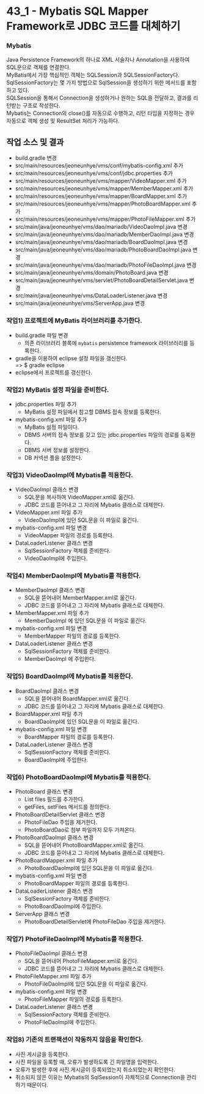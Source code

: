 # 43_1 - Mybatis SQL Mapper Framework로 JDBC 코드를 대체하기

### Mybatis

Java Persistence Framework의 하나로 XML 서술자나 Annotation을 사용하여 SQL문으로 객체를 연결한다.  
MyBatis에서 가장 핵심적인 객체는 SQLSession과 SQLSessionFactory다.  
SqlSessionFactory는 몇 가지 방법으로 SqlSession을 생성하기 위한 메서드를 포함하고 있다.  
SQLSession을 통해서 Connection을 생성하거나 원하는 SQL을 전달하고, 결과를 리턴받는 구조로 작성한다.  
Mybatis는 Connection의 close()를 자동으로 수행하고, 리턴 타입을 지정하는 경우 자동으로 객체 생성 및
ResultSet 처리가 가능하다.


## 작업 소스 및 결과

- build.gradle 변경
- src/main/resources/jeoneunhye/vms/conf/mybatis-config.xml 추가
- src/main/resources/jeoneunhye/vms/conf/jdbc.properties 추가
- src/main/resources/jeoneunhye/vms/mapper/VideoMapper.xml 추가
- src/main/resources/jeoneunhye/vms/mapper/MemberMapper.xml 추가
- src/main/resources/jeoneunhye/vms/mapper/BoardMapper.xml 추가
- src/main/resources/jeoneunhye/vms/mapper/PhotoBoardMapper.xml 추가
- src/main/resources/jeoneunhye/vms/mapper/PhotoFileMapper.xml 추가
- src/main/java/jeoneunhye/vms/dao/mariadb/VideoDaoImpl.java 변경
- src/main/java/jeoneunhye/vms/dao/mariadb/MemberDaoImpl.java 변경
- src/main/java/jeoneunhye/vms/dao/mariadb/BoardDaoImpl.java 변경
- src/main/java/jeoneunhye/vms/dao/mariadb/PhotoBoardDaoImpl.java 변경
- src/main/java/jeoneunhye/vms/dao/mariadb/PhotoFileDaoImpl.java 변경
- src/main/java/jeoneunhye/vms/domain/PhotoBoard.java 변경
- src/main/java/jeoneunhye/vms/servlet/PhotoBoardDetailServlet.java 변경
- src/main/java/jeoneunhye/vms/DataLoaderListener.java 변경
- src/main/java/jeoneunhye/vms/ServerApp.java 변경

### 작업1) 프로젝트에 MyBatis 라이브러리를 추가한다.

- build.gradle 파일 변경
    - 의존 라이브러리 블록에 `mybatis` persistence framework 라이브러리를 등록한다.
- gradle을 이용하여 eclipse 설정 파일을 갱신한다.  
    => $ gradle eclipse
- eclipse에서 프로젝트를 갱신한다.

### 작업2) MyBatis 설정 파일을 준비한다.

- jdbc.properties 파일 추가
    - MyBatis 설정 파일에서 참고할 DBMS 접속 정보를 등록한다.
- mybatis-config.xml 파일 추가
    - MyBatis 설정 파일이다.
    - DBMS 서버의 접속 정보를 갖고 있는 jdbc.properties 파일의 경로를 등록한다.
    - DBMS 서버 정보를 설정한다.
    - DB 커넥션 풀을 설정한다.

### 작업3) VideoDaoImpl에 Mybatis를 적용한다.

- VideoDaoImpl 클래스 변경
    - SQL문을 복사하여 VideoMapper.xml로 옮긴다.
    - JDBC 코드를 뜯어내고 그 자리에 Mybatis 클래스로 대체한다.
- VideoMapper.xml 파일 추가
    - VideoDaoImpl에 있던 SQL문을 이 파일로 옮긴다.
- mybatis-config.xml 파일 변경
    - VideoMapper 파일의 경로를 등록한다.
- DataLoaderListener 클래스 변경
    - SqlSessionFactory 객체를 준비한다.
    - VideoDaoImpl에 주입한다.

### 작업4) MemberDaoImpl에 Mybatis를 적용한다.

- MemberDaoImpl 클래스 변경
    - SQL을 뜯어내어 MemberMapper.xml로 옮긴다.
    - JDBC 코드를 뜯어내고 그 자리에 Mybatis 클래스로 대체한다.
- MemberMapper.xml 파일 추가
    - MemberDaoImpl 에 있던 SQL문을 이 파일로 옮긴다.
- mybatis-config.xml 파일 변경
    - MemberMapper 파일의 경로를 등록한다.
- DataLoaderListener 클래스 변경
    - SqlSessionFactory 객체를 준비한다.
    - MemberDaoImpl 에 주입한다.

### 작업5) BoardDaoImpl에 Mybatis를 적용한다.

- BoardDaoImpl 클래스 변경
    - SQL을 뜯어내어 BoardMapper.xml로 옮긴다.
    - JDBC 코드를 뜯어내고 그 자리에 Mybatis 클래스로 대체한다.
- BoardMapper.xml 파일 추가
    - BoardDaoImpl에 있던 SQL문을 이 파일로 옮긴다.
- mybatis-config.xml 파일 변경
    - BoardMapper 파일의 경로를 등록한다.
- DataLoaderListener 클래스 변경
    - SqlSessionFactory 객체를 준비한다.
    - BoardDaoImpl에 주입한다.

### 작업6) PhotoBoardDaoImpl에 Mybatis를 적용한다.

- PhotoBoard 클래스 변경
    - List<PhotoFile> files 필드를 추가한다.
    - getFiles, setFiles 메서드를 정의한다.
- PhotoBoardDetailServlet 클래스 변경
    - PhotoFileDao 주입을 제거한다.
    - PhotoBoardDao로 첨부 파일까지 모두 가져온다.
- PhotoBoardDaoImpl 클래스 변경
    - SQL을 뜯어내어 PhotoBoardMapper.xml로 옮긴다.
    - JDBC 코드를 뜯어내고 그 자리에 Mybatis 클래스로 대체한다.
- PhotoBoardMapper.xml 파일 추가
    - PhotoBoardDaoImpl에 있던 SQL문을 이 파일로 옮긴다.
- mybatis-config.xml 파일 변경
    - PhotoBoardMapper 파일의 경로를 등록한다.
- DataLoaderListener 클래스 변경
    - SqlSessionFactory 객체를 준비한다.
    - PhotoBoardDaoImpl에 주입한다.
- ServerApp 클래스 변경
    - PhotoBoardDetailServlet에 PhotoFileDao 주입을 제거한다.

### 작업7) PhotoFileDaoImpl에 Mybatis를 적용한다.

- PhotoFileDaoImpl 클래스 변경
    - SQL을 뜯어내어 PhotoFileMapper.xml로 옮긴다.
    - JDBC 코드를 뜯어내고 그 자리에 Mybatis 클래스로 대체한다.
- PhotoFileMapper.xml 파일 추가
    - PhotoFileDaoImpl에 있던 SQL문을 이 파일로 옮긴다.
- mybatis-config.xml 파일 변경
    - PhotoFileMapper 파일의 경로를 등록한다.
- DataLoaderListener 클래스 변경
    - SqlSessionFactory 객체를 준비한다.
    - PhotoFileDaoImpl에 주입한다.

### 작업8) 기존의 트랜잭션이 작동하지 않음을 확인한다.

- 사진 게시글을 등록한다.
- 사진 파일을 등록할 때, 오류가 발생하도록 긴 파일명을 입력한다.
- 오류가 발생한 후에 사진 게시글이 등록되었는지 취소되었는지 확인한다.
- 취소되지 않은 이유는 Mybatis의 SqlSession이 자체적으로 Connection을 관리하기 때문이다.